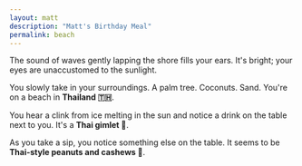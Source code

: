 ```yaml
---
layout: matt
description: "Matt's Birthday Meal"
permalink: beach
---
```


<section class="course" id="first-course">
    <p>
        The sound of waves gently lapping the shore fills your ears. It's bright; your eyes are unaccustomed to the sunlight.
    </p>
    <p>
        You slowly take in your surroundings. A palm tree. Coconuts. Sand. You're on a beach in <b>Thailand 🇹🇭</b>.
    </p>
    <p>
        You hear a clink from ice melting in the sun and notice a drink on the table next to you. It's a <b>Thai gimlet 🍹</b>.
    </p>
    <p>
        As you take a sip, you notice something else on the table. It seems to be <b>Thai-style peanuts and cashews 🥜</b>.
    </p>

</section>
